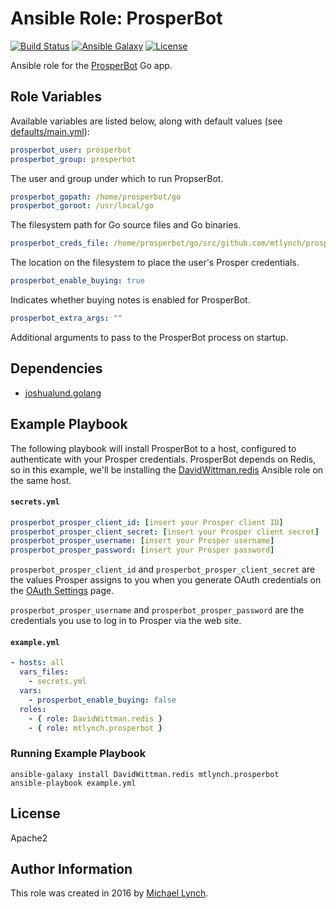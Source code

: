 # Ansible Role: ProsperBot

[![Build Status](https://travis-ci.org/mtlynch/ansible-role-prosperbot.svg?branch=master)](https://travis-ci.org/mtlynch/ansible-role-prosperbot)
[![Ansible Galaxy](https://img.shields.io/badge/ansible--galaxy-prosperbot-blue.svg?style=flat-square)](https://galaxy.ansible.com/mtlynch/prosperbot)
[![License](http://img.shields.io/:license-apache-blue.svg?style=flat-square)](LICENSE)

Ansible role for the [ProsperBot](https://github.com/mtlynch/prosperbot) Go app.

## Role Variables

Available variables are listed below, along with default values (see [defaults/main.yml](defaults/main.yml)):

```yaml
prosperbot_user: prosperbot
prosperbot_group: prosperbot
```

The user and group under which to run PropserBot.

```yaml
prosperbot_gopath: /home/prosperbot/go
prosperbot_goroot: /usr/local/go
```

The filesystem path for Go source files and Go binaries.

```yaml
prosperbot_creds_file: /home/prosperbot/go/src/github.com/mtlynch/prosperbot/prosper-creds.json
```

The location on the filesystem to place the user's Prosper credentials.


```yaml
prosperbot_enable_buying: true
```

Indicates whether buying notes is enabled for ProsperBot.


```yaml
prosperbot_extra_args: ""
```

Additional arguments to pass to the ProsperBot process on startup.

## Dependencies

* [joshualund.golang](https://galaxy.ansible.com/joshualund/golang/)

## Example Playbook

The following playbook will install ProsperBot to a host, configured to authenticate with your Prosper credentials. ProsperBot depends on Redis, so in this example, we'll be installing the [DavidWittman.redis](https://github.com/DavidWittman/ansible-redis) Ansible role on the same host.

#### `secrets.yml`

```yaml
prosperbot_prosper_client_id: [insert your Prosper client ID]
prosperbot_prosper_client_secret: [insert your Prosper client secret]
prosperbot_prosper_username: [insert your Prosper username]
prosperbot_prosper_password: [insert your Prosper password]
```

`prosperbot_prosper_client_id` and `prosperbot_prosper_client_secret` are the values Prosper assigns to you when you generate OAuth credentials on the [OAuth Settings](https://www.prosper.com/oauth#/settings) page.

`prosperbot_prosper_username` and `prosperbot_prosper_password` are the credentials you use to log in to Prosper via the web site.

#### `example.yml`

```yaml
- hosts: all
  vars_files:
    - secrets.yml
  vars:
    - prosperbot_enable_buying: false
  roles:
    - { role: DavidWittman.redis }
    - { role: mtlynch.prosperbot }
```

### Running Example Playbook

```shell
ansible-galaxy install DavidWittman.redis mtlynch.prosperbot
ansible-playbook example.yml
```

## License

Apache2

## Author Information

This role was created in 2016 by [Michael Lynch](http://mtlynch.io).

